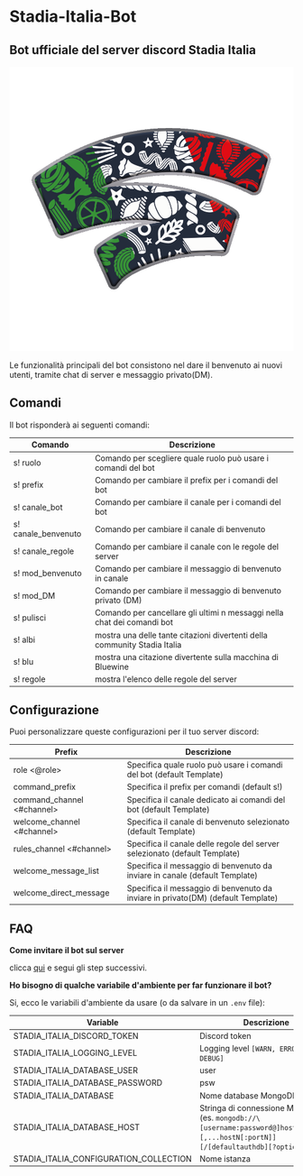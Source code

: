 # Stadia-Italia-Bot

## Bot ufficiale del server discord Stadia Italia

![](images/z6bGB2N.png)

Le funzionalità principali del bot consistono nel dare il benvenuto ai nuovi utenti, tramite chat di server e messaggio privato(DM).

## Comandi

Il bot risponderà ai seguenti comandi:

Comando | Descrizione
--------|------------
s! ruolo <valore> | Comando per scegliere quale ruolo può usare i comandi del bot
s! prefix <valore> | Comando per cambiare il prefix per i comandi del bot
s! canale_bot <valore> | Comando per cambiare il canale per i comandi del bot
s! canale_benvenuto <valore> | Comando per cambiare il canale di benvenuto
s! canale_regole <valore> | Comando per cambiare il canale con le regole del server
s! mod_benvenuto <valore> | Comando per cambiare il messaggio di benvenuto in canale
s! mod_DM <valore> | Comando per cambiare il messaggio di benvenuto privato (DM)
s! pulisci <valore> | Comando per cancellare gli ultimi n messaggi nella chat dei comandi bot
s! albi | mostra una delle tante citazioni divertenti della community Stadia Italia
s! blu | mostra una citazione divertente sulla macchina di Bluewine
s! regole | mostra l'elenco delle regole del server
  
  
## Configurazione

Puoi personalizzare queste configurazioni per il tuo server discord:

Prefix | Descrizione
--------|------------
role <@role> | Specifica quale ruolo può usare i comandi del bot (default Template)
command_prefix <value> | Specifica il prefix per comandi (default s!)
command_channel <#channel> | Specifica il canale dedicato ai comandi del bot (default Template)
welcome_channel <#channel> | Specifica il canale di benvenuto selezionato (default Template)
rules_channel <#channel> | Specifica il canale delle regole del server selezionato (default Template)
welcome_message_list <value> | Specifica il messaggio di benvenuto da inviare in canale (default Template)
welcome_direct_message <value> | Specifica il messaggio di benvenuto da inviare in privato(DM) (default Template)
  

## FAQ

**Come invitare il bot sul server**

clicca [qui](https://discord.com/api/oauth2/authorize?client_id=808751622293291039&permissions=126032&scope=bot) e
segui gli step successivi.

**Ho bisogno di qualche variabile d'ambiente per far funzionare il bot?**

Si, ecco le variabili d'ambiente da usare (o da salvare in un `.env` file):

Variable | Descrizione
---------|------------
STADIA_ITALIA_DISCORD_TOKEN | Discord token 
STADIA_ITALIA_LOGGING_LEVEL | Logging level `[WARN, ERROR, INFO, DEBUG]`
STADIA_ITALIA_DATABASE_USER | user
STADIA_ITALIA_DATABASE_PASSWORD | psw
STADIA_ITALIA_DATABASE | Nome database MongoDB
STADIA_ITALIA_DATABASE_HOST | Stringa di connessione MongoDB (es. `mongodb://\[username:password@]host1[:port1][,...hostN[:portN]][/[defaultauthdb][?options]]` )
STADIA_ITALIA_CONFIGURATION_COLLECTION | Nome istanza
  

  
  
  
